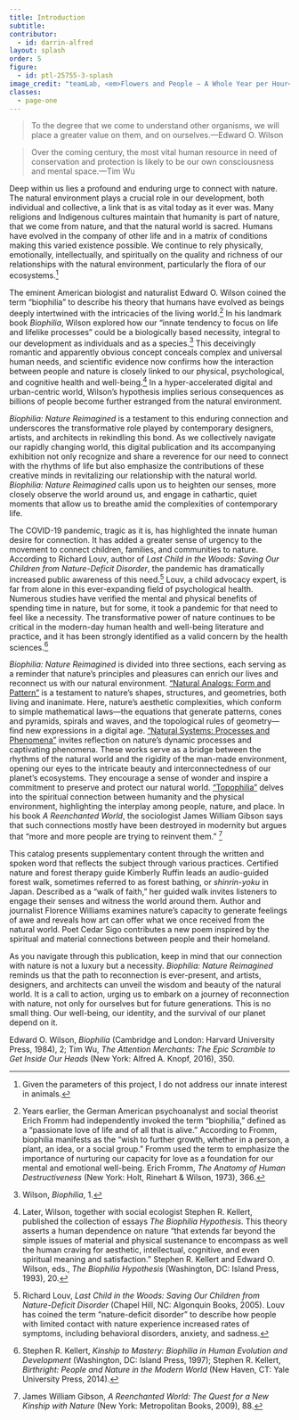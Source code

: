 ```yaml
---
title: Introduction
subtitle: 
contributor:
  - id: darrin-alfred
layout: splash
order: 5
figure:
  - id: ptl-25755-3-splash
image_credit: "teamLab, <em>Flowers and People − A Whole Year per Hour</em>, 2020. Interactive digital work, 6 channels, endless. Sound: Hideaki Takahashi. © teamLab, courtesy Pace Gallery."
classes:
  - page-one
---
```


<blockquote class="pull-quote">

To the degree that we come to understand other organisms, we will place a greater value on them, and on ourselves.<span class="citation">—Edward O. Wilson</span>

</blockquote>

<blockquote class="pull-quote">

Over the coming century, the most vital human resource in need of conservation and protection is likely to be our own consciousness and mental space.<span class="citation">—Tim Wu</span>

</blockquote>

Deep within us lies a profound and enduring urge to connect with nature. The natural environment plays a crucial role in our development, both individual and collective, a link that is as vital today as it ever was. Many religions and Indigenous cultures maintain that humanity is part of nature, that we come from nature, and that the natural world is sacred. Humans have evolved in the company of other life and in a matrix of conditions making this varied existence possible. We continue to rely physically, emotionally, intellectually, and spiritually on the quality and richness of our relationships with the natural environment, particularly the flora of our ecosystems.[^1]

The eminent American biologist and naturalist Edward O. Wilson coined the term “biophilia” to describe his theory that humans have evolved as beings deeply intertwined with the intricacies of the living world.[^2] In his landmark book *Biophilia*, Wilson explored how our “innate tendency to focus on life and lifelike processes” could be a biologically based necessity, integral to our development as individuals and as a species.[^3] This deceivingly romantic and apparently obvious concept conceals complex and universal human needs, and scientific evidence now confirms how the interaction between people and nature is closely linked to our physical, psychological, and cognitive health and well-being.[^4] In a hyper-accelerated digital and urban-centric world, Wilson’s hypothesis implies serious consequences as billions of people become further estranged from the natural environment.

*Biophilia: Nature Reimagined* is a testament to this enduring connection and underscores the transformative role played by contemporary designers, artists, and architects in rekindling this bond. As we collectively navigate our rapidly changing world, this digital publication and its accompanying exhibition not only recognize and share a reverence for our need to connect with the rhythms of life but also emphasize the contributions of these creative minds in revitalizing our relationship with the natural world. *Biophilia: Nature Reimagined* calls upon us to heighten our senses, more closely observe the world around us, and engage in cathartic, quiet moments that allow us to breathe amid the complexities of contemporary life.

The COVID-19 pandemic, tragic as it is, has highlighted the innate human desire for connection. It has added a greater sense of urgency to the movement to connect children, families, and communities to nature. According to Richard Louv, author of *Last Child in the Woods: Saving Our Children from Nature-Deficit Disorder*, the pandemic has dramatically increased public awareness of this need.[^5] Louv, a child advocacy expert, is far from alone in this ever-expanding field of psychological health. Numerous studies have verified the mental and physical benefits of spending time in nature, but for some, it took a pandemic for that need to feel like a necessity. The transformative power of nature continues to be critical in the modern-day human health and well-being literature and practice, and it has been strongly identified as a valid concern by the health sciences.[^6]

*Biophilia: Nature Reimagined* is divided into three sections, each serving as a reminder that nature’s principles and pleasures can enrich our lives and reconnect us with our natural environment. [“Natural Analogs: Form and Pattern”](/natural-analogs/) is a testament to nature’s shapes, structures, and geometries, both living and inanimate. Here, nature’s aesthetic complexities, which conform to simple mathematical laws—the equations that generate patterns, cones and pyramids, spirals and waves, and the topological rules of geometry—find new expressions in a digital age. [“Natural Systems: Processes and Phenomena”](/natural-systems/) invites reflection on nature’s dynamic processes and captivating phenomena. These works serve as a bridge between the rhythms of the natural world and the rigidity of the man-made environment, opening our eyes to the intricate beauty and interconnectedness of our planet’s ecosystems. They encourage a sense of wonder and inspire a commitment to preserve and protect our natural world. [“Topophilia”](/topophilia/) delves into the spiritual connection between humanity and the physical environment, highlighting the interplay among people, nature, and place. In his book *A Reenchanted World*, the sociologist James William Gibson says that such connections mostly have been destroyed in modernity but argues that “more and more people are trying to reinvent them.” [^7]

This catalog presents supplementary content through the written and spoken word that reflects the subject through various practices. Certified nature and forest therapy guide Kimberly Ruffin leads an audio-guided forest walk, sometimes referred to as forest bathing, or *shinrin-yoku* in Japan. Described as a “walk of faith,” her guided walk invites listeners to engage their senses and witness the world around them. Author and journalist Florence Williams examines nature’s capacity to generate feelings of awe and reveals how art can offer what we once received from the natural world. Poet Cedar Sigo contributes a new poem inspired by the spiritual and material connections between people and their homeland.

As you navigate through this publication, keep in mind that our connection with nature is not a luxury but a necessity. *Biophilia: Nature Reimagined* reminds us that the path to reconnection is ever-present, and artists, designers, and architects can unveil the wisdom and beauty of the natural world. It is a call to action, urging us to embark on a journey of reconnection with nature, not only for ourselves but for future generations. This is no small thing. Our well-being, our identity, and the survival of our planet depend on it.

<p class="small-text">Edward O. Wilson, <em>Biophilia</em> (Cambridge and London: Harvard University Press, 1984), 2; Tim Wu, <em>The Attention Merchants: The Epic Scramble to Get Inside Our Heads</em> (New York: Alfred A. Knopf, 2016), 350.</p>

[^1]: Given the parameters of this project, I do not address our innate interest in animals.

[^2]: Years earlier, the German American psychoanalyst and social theorist Erich Fromm had independently invoked the term “biophilia,” defined as a “passionate love of life and of all that is alive.” According to Fromm, biophilia manifests as the “wish to further growth, whether in a person, a plant, an idea, or a social group.” Fromm used the term to emphasize the importance of nurturing our capacity for love as a foundation for our mental and emotional well-being. Erich Fromm, *The Anatomy of Human Destructiveness* (New York: Holt, Rinehart & Wilson, 1973), 366.

[^3]: Wilson, *Biophilia*, 1.

[^4]: Later, Wilson, together with social ecologist Stephen R. Kellert, published the collection of essays *The Biophilia Hypothesis*. This theory asserts a human dependence on nature “that extends far beyond the simple issues of material and physical sustenance to encompass as well the human craving for aesthetic, intellectual, cognitive, and even spiritual meaning and satisfaction.” Stephen R. Kellert and Edward O. Wilson, eds., *The Biophilia Hypothesis* (Washington, DC: Island Press, 1993), 20.

[^5]: Richard Louv, *Last Child in the Woods: Saving Our Children from Nature-Deficit Disorder* (Chapel Hill, NC: Algonquin Books, 2005). Louv has coined the term “nature-deficit disorder” to describe how people with limited contact with nature experience increased rates of symptoms, including behavioral disorders, anxiety, and sadness.

[^6]: Stephen R. Kellert, *Kinship to Mastery: Biophilia in Human Evolution and Development* (Washington, DC: Island Press, 1997); Stephen R. Kellert, *Birthright: People and Nature in the Modern World* (New Haven, CT: Yale University Press, 2014).

[^7]: James William Gibson, *A Reenchanted World: The Quest for a New Kinship with Nature* (New York: Metropolitan Books, 2009), 88.
